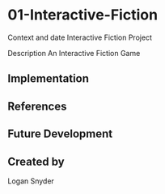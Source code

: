 # 01-Interactive-Fiction

Context and date
Interactive Fiction Project

Description
An Interactive Fiction Game

## Implementation

## References

## Future Development

## Created by
Logan Snyder
